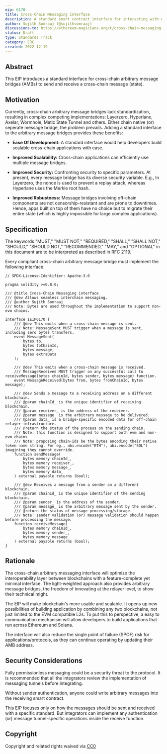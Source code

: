 ```yaml
---
eip: 6170
title: Cross-Chain Messaging Interface
description: A standard smart contract interface for interacting with messaging protocols.
author: Sujith Somraaj (@sujithsomraaj)
discussions-to: https://ethereum-magicians.org/t/cross-chain-messaging-standard/12197
status: Draft
type: Standards Track
category: ERC
created: 2022-12-19
---
```


## Abstract

This EIP introduces a standard interface for cross-chain arbitrary message bridges (AMBs) to send and receive a cross-chain message (state).

## Motivation

Currently, cross-chain arbitrary message bridges lack standardization, resulting in complex competing implementations: Layerzero, Hyperlane, Axelar, Wormhole, Matic State Tunnel and others. Either chain native (or) seperate message bridge, the problem prevails. Adding a standard interface to the arbitrary message bridges provides these benefits:

- **Ease Of Development:** A standard interface would help developers build scalable cross-chain applications with ease.

- **Improved Scalability:** Cross-chain applications can efficiently use multiple message bridges.

- **Improved Security:** Confronting security to specific parameters. At present, every message bridge has its diverse security variable. E.g., In Layerzero, the nonce is used to prevent a replay attack, whereas Hyperlane uses the Merkle root hash. 

- **Improved Robustness:** Message bridges involving off-chain components are not censorship-resistant and are prone to downtimes. Hence, apps built on top of them have no choice but to migrate their entire state (which is highly impossible for large complex applications).

## Specification

The keywords "MUST," "MUST NOT," "REQUIRED," "SHALL," "SHALL NOT," "SHOULD," "SHOULD NOT," "RECOMMENDED," "MAY," and "OPTIONAL" in this document are to be interpreted as described in RFC 2119.

Every compliant cross-chain arbitrary message bridge must implement the following interface.

``` solidity
// SPDX-License-Identifier: Apache-3.0

pragma solidity >=0.8.0;

/// @title Cross-Chain Messaging interface
/// @dev Allows seamless interchain messaging.
/// @author Sujith Somraaj
/// Note: Bytes are used throughout the implementation to support non-evm chains.

interface IEIP6170 {
    /// @dev This emits when a cross-chain message is sent.
    /// Note: MessageSent MUST trigger when a message is sent, including zero bytes transfers.
    event MessageSent(
        bytes to,
        bytes toChainId,
        bytes message,
        bytes extraData
    );

    /// @dev This emits when a cross-chain message is received.
    /// MessageReceived MUST trigger on any successful call to receiveMessage(bytes chainId, bytes sender, bytes message) function.
    event MessageReceived(bytes from, bytes fromChainId, bytes message);

    /// @dev Sends a message to a receiving address on a different blockchain.
    /// @param chainId_ is the unique identifier of receiving blockchain.
    /// @param receiver_ is the address of the receiver.
    /// @param message_ is the arbitrary message to be delivered.
    /// @param data_ is a bridge-specific encoded data for off-chain relayer infrastructure.
    /// @return the status of the process on the sending chain.
    /// Note: this function is designed to support both evm and non-evm chains
    /// Note: proposing chain-ids be the bytes encoding their native token name string. For eg., abi.encode("ETH"), abi.encode("SOL") imagining they cannot override.
    function sendMessage(
        bytes memory chainId_,
        bytes memory receiver_,
        bytes memory message_,
        bytes memory data_
    ) external payable returns (bool);

    /// @dev Receives a message from a sender on a different blockchain.
    /// @param chainId_ is the unique identifier of the sending blockchain.
    /// @param sender_ is the address of the sender.
    /// @param message_ is the arbitrary message sent by the sender.
    /// @return the status of message processing/storage.
    /// Note: sender validation (or) message validation should happen before processing the message.
    function receiveMessage(
        bytes memory chainId_,
        bytes memory sender_,
        bytes memory message_
    ) external payable returns (bool);
}
```

## Rationale

The cross-chain arbitrary messaging interface will optimize the interoperability layer between blockchains with a feature-complete yet minimal interface.  The light-weighted approach also provides arbitrary message bridges, the freedom of innovating at the relayer level, to show their technical might.

The EIP will make blockchain's more usable and scalable. It opens up new possibilities of building application by combining any two blockchains, not just limited to the EVM compatible L2s. To put this to perspective, a easy to communication mechanism will allow developers to build applications that run across Ethereum and Solana.

The interface will also reduce the single point of failure (SPOF) risk for applications/protocols, as they can continue operating by updating their AMB address.

## Security Considerations

Fully permissionless messaging could be a security threat to the protocol. It is recommended that all the integrators review the implementation of messaging tunnels before integrating.

Without sender authentication, anyone could write arbitrary messages into the receiving smart contract.

This EIP focuses only on how the messages should be sent and received with a specific standard. But integrators can implement any authentication (or) message tunnel-specific operations inside the receive function.

## Copyright

Copyright and related rights waived via [CC0](../LICENSE.md)
